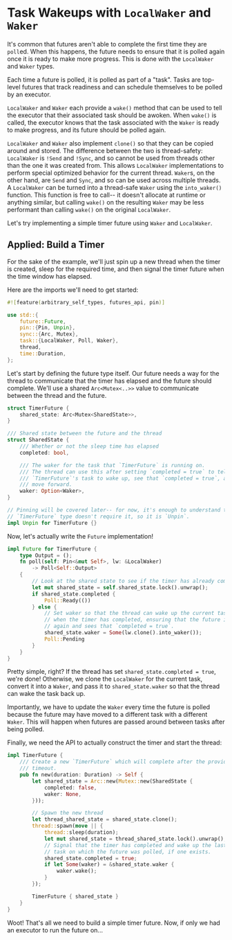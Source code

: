 # Task Wakeups with `LocalWaker` and `Waker`

It's common that futures aren't able to complete the first time they are
`poll`ed. When this happens, the future needs to ensure that it is polled
again once it is ready to make more progress. This is done with the
`LocalWaker` and `Waker` types.

Each time a future is polled, it is polled as part of a "task". Tasks are
top-level futures that track readiness and can schedule themselves to be
polled by an executor.

`LocalWaker` and `Waker` each provide a `wake()` method that can be used to
tell the executor that their associated task should be awoken. When `wake()` is
called, the executor knows that the task associated with the `Waker` is ready to
make progress, and its future should be polled again.

`LocalWaker` and `Waker` also implement `clone()` so that
they can be copied around and stored. The difference between the two is
thread-safety: `LocalWaker` is `!Send` and `!Sync`, and so cannot be used from
threads other than the one it was created from. This allows `LocalWaker`
implementations to perform special optimized behavior for the current thread.
`Waker`s, on the other hand, are `Send` and `Sync`, and so can be used across
multiple threads. A `LocalWaker` can be turned into a thread-safe `Waker` using
the `into_waker()` function. This function is free to call-- it doesn't
allocate at runtime or anything similar, but calling `wake()` on the resulting
`Waker` may be less performant than calling `wake()` on the original
`LocalWaker`.

Let's try implementing a simple timer future using `Waker` and `LocalWaker`.

## Applied: Build a Timer

For the sake of the example, we'll just spin up a new thread when the timer
is created, sleep for the required time, and then signal the timer future
when the time window has elapsed.

Here are the imports we'll need to get started:

```rust
#![feature(arbitrary_self_types, futures_api, pin)]

use std::{
    future::Future,
    pin::{Pin, Unpin},
    sync::{Arc, Mutex},
    task::{LocalWaker, Poll, Waker},
    thread,
    time::Duration,
};
```

Let's start by defining the future type itself. Our future needs a way for the
thread to communicate that the timer has elapsed and the future should complete.
We'll use a shared `Arc<Mutex<..>>` value to communicate between the thread and
the future.

```rust
struct TimerFuture {
    shared_state: Arc<Mutex<SharedState>>,
}

/// Shared state between the future and the thread
struct SharedState {
    /// Whether or not the sleep time has elapsed
    completed: bool,

    /// The waker for the task that `TimerFuture` is running on.
    /// The thread can use this after setting `completed = true` to tell
    /// `TimerFuture`'s task to wake up, see that `completed = true`, and
    /// move forward.
    waker: Option<Waker>,
}

// Pinning will be covered later-- for now, it's enough to understand that our
// `TimerFuture` type doesn't require it, so it is `Unpin`.
impl Unpin for TimerFuture {}
```

Now, let's actually write the `Future` implementation!

```rust
impl Future for TimerFuture {
    type Output = ();
    fn poll(self: Pin<&mut Self>, lw: &LocalWaker)
        -> Poll<Self::Output>
    {
        // Look at the shared state to see if the timer has already completed.
        let mut shared_state = self.shared_state.lock().unwrap();
        if shared_state.completed {
            Poll::Ready(())
        } else {
            // Set waker so that the thread can wake up the current task
            // when the timer has completed, ensuring that the future is polled
            // again and sees that `completed = true`.
            shared_state.waker = Some(lw.clone().into_waker());
            Poll::Pending
        }
    }
}
```

Pretty simple, right? If the thread has set `shared_state.completed = true`,
we're done! Otherwise, we clone the `LocalWaker` for the current task,
convert it into a `Waker`, and pass it to `shared_state.waker` so that the
thread can wake the task back up.

Importantly, we have to update the `Waker` every time the future is polled
because the future may have moved to a different task with a different
`Waker`. This will happen when futures are passed around between tasks after
being polled.

Finally, we need the API to actually construct the timer and start the thread:

```rust
impl TimerFuture {
    /// Create a new `TimerFuture` which will complete after the provided
    /// timeout.
    pub fn new(duration: Duration) -> Self {
        let shared_state = Arc::new(Mutex::new(SharedState {
            completed: false,
            waker: None,
        }));

        // Spawn the new thread
        let thread_shared_state = shared_state.clone();
        thread::spawn(move || {
            thread::sleep(duration);
            let mut shared_state = thread_shared_state.lock().unwrap();
            // Signal that the timer has completed and wake up the last
            // task on which the future was polled, if one exists.
            shared_state.completed = true;
            if let Some(waker) = &shared_state.waker {
                waker.wake();
            }
        });

        TimerFuture { shared_state }
    }
}
```

Woot! That's all we need to build a simple timer future. Now, if only we had
an executor to run the future on...
